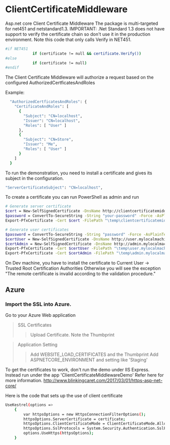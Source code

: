 # ClientCertificateMiddleware
Asp.net core Client Certificate Middleware
The package is multi-targeted for net451 and netstandard1.3.
IMPORTANT: .Net Standard 1.3 does not have support to verify the certificate chain so don't use it in the production environment. 
Note this code that only calls Verify in NET451.
```sh
#if NET451
            if (certificate != null && certificate.Verify())
#else
            if (certificate != null)
#endif
```
The Client Certificate Middleware will authorize a request based on the configured AuthorizedCertficatesAndRoles

Example:
```sh
  "AuthorizedCertficatesAndRoles": {
    "CertificateAndRoles": [
      {
        "Subject": "CN=localhost",
        "Issuer": "CN=localhost",
        "Roles": [ "User" ]
      },
      {
        "Subject": "CN=Store",
        "Issuer": "Me",
        "Roles": [ "User" ]
      }
    ]
  }
```

To run the demonstration, you need to install a certificate and gives its subject in the configuration.
```sh
"ServerCertificateSubject": "CN=localhost",
```

To create a certificate you can run PowerShell as admin and run
```sh
# Generate server certificate
$cert = New-SelfSignedCertificate -DnsName http://clientcertificatemiddlewaredemo.azurewebsites.net -CertStoreLocation "cert:\LocalMachine\My"
$password = ConvertTo-SecureString -String "your-password" -Force -AsPlainText
Export-PfxCertificate -Cert $cert -FilePath "\temp\clientcertificatemiddlewaredemo.pfx" -Password $password

# Generate user certificates
$password = ConvertTo-SecureString -String "password" -Force -AsPlainText
$certUser = New-SelfSignedCertificate -DnsName http://user.mylocalmachine -CertStoreLocation "cert:\LocalMachine\My"
$certAdmin = New-SelfSignedCertificate -DnsName http://admin.mylocalmachine -CertStoreLocation "cert:\LocalMachine\My"
Export-PfxCertificate -Cert $certUser -FilePath "\temp\user.mylocalmachine.pfx" -Password $password
Export-PfxCertificate -Cert $certAdmin -FilePath "\temp\admin.mylocalmachine.pfx" -Password $password
```
On Dev machine, you have to install the certificate to Current User -> Trusted Root Certification Authorities
Otherwise you will see the exception "The remote certificate is invalid according to the validation procedure."

## Azure

### Import the SSL into Azure. 
Go to your Azure Web application
> SSL Certificates  
>> Upload Certificate.
>> Note the Thumbprint

> Application Setting
>> Add WEBSITE_LOAD_CERTIFICATES and the Thumbprint
>> Add ASPNETCORE_ENVIRONMENT  and setting like 'Staging'


To get the certificates to work, don't run the demo under IIS Express. Instead run under the app 'ClientCertificateMiddlewareDemo'
Refer here for more information.
http://www.blinkingcaret.com/2017/03/01/https-asp-net-core/


Here is the code that sets up the use of client certificate
```sh
UseKestrel(options =>
    {
        var httpsOptions = new HttpsConnectionFilterOptions();
        httpsOptions.ServerCertificate = certificate;
        httpsOptions.ClientCertificateMode = ClientCertificateMode.AllowCertificate;
        httpsOptions.SslProtocols = System.Security.Authentication.SslProtocols.Tls;
        options.UseHttps(httpsOptions);
    }
```
